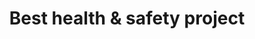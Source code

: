 ---
title: Best health & safety project
criteria: she-awards-2020-best-health-safety-project.pdf
sponsor: 
icon: heart
description: This category is designed to recognise a project, which has delivered significant improvement(s) to health, safety or wellbeing of people and/or premises. The project must have been launched no earlier than 1 January 2018.
---